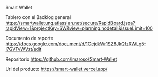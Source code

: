 Smart Wallet

Tablero con el Backlog general https://smartwalletunq.atlassian.net/secure/RapidBoard.jspa?rapidView=1&projectKey=SW&view=planning.nodetail&issueLimit=100

Documento de reporte https://docs.google.com/document/d/1GejdkWr1S28JkQfzRWLg5-I7GVTvWVzt/edit

Repositorio https://github.com/lmaroso/Smart-Wallet

Url del producto https://smart-wallet.vercel.app/
